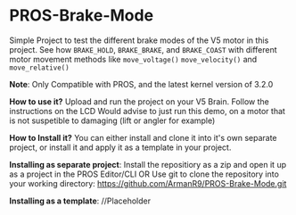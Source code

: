 # PROS-Brake-Mode
Simple Project to test the different brake modes of the V5 motor in this project.
See how `BRAKE_HOLD`, `BRAKE_BRAKE`, and `BRAKE_COAST` with different motor movement methods like
`move_voltage()` `move_velocity()` and `move_relative()`

**Note**: Only Compatible with PROS, and the latest kernel version of 3.2.0

**How to use it?**
Upload and run the project on your V5 Brain. Follow the instructions on the LCD
Would advise to just run this demo, on a motor that is not suspetible to damaging (lift or angler for example)

**How to Install it?**
You can either install and clone it into it's own separate project, or install it and apply it as a template in your project.

**Installing as separate project**:
Install the repositiory as a zip and open it up as a project in the PROS Editor/CLI
OR
Use git to clone the repository into your working directory: https://github.com/ArmanR9/PROS-Brake-Mode.git 


**Installing as a template**:
//Placeholder

